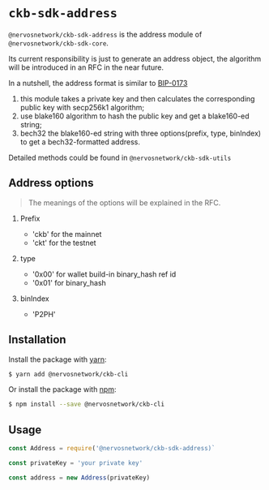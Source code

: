 # `ckb-sdk-address`

`@nervosnetwork/ckb-sdk-address` is the address module of `@nervosnetwork/ckb-sdk-core`.

Its current responsibility is just to generate an address object, the algorithm will be introduced in an RFC in the near future.

In a nutshell, the address format is similar to [BIP-0173](https://github.com/bitcoin/bips/blob/master/bip-0173.mediawiki)

1. this module takes a private key and then calculates the corresponding public key with secp256k1 algorithm;
2. use blake160 algorithm to hash the public key and get a blake160-ed string;
3. bech32 the blake160-ed string with three options(prefix, type, binIndex) to get a bech32-formatted address.

Detailed methods could be found in `@nervosnetwork/ckb-sdk-utils`

## Address options

> The meanings of the options will be explained in the RFC.

1. Prefix

   - 'ckb' for the mainnet
   - 'ckt' for the testnet

2. type

   - '0x00' for wallet build-in binary_hash ref id
   - '0x01' for binary_hash

3. binIndex

   - 'P2PH'

## Installation

Install the package with [yarn](https://yarnpkg.com/):

```sh
$ yarn add @nervosnetwork/ckb-cli
```

Or install the package with [npm](https://npmjs.com):

```sh
$ npm install --save @nervosnetwork/ckb-cli
```

## Usage

```javascript
const Address = require('@nervosnetwork/ckb-sdk-address)`

const privateKey = 'your private key'

const address = new Address(privateKey)
```
